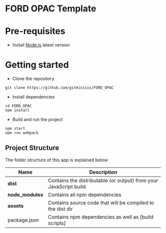 # FORD OPAC Template


# Pre-requisites
- Install [Node.js](https://nodejs.org/en/) latest version


# Getting started
- Clone the repository
```
git clone https://github.com/gitminisis/FORD_OPAC
```
- Install dependencies
```
cd FORD_OPAC
npm install
```
- Build and run the project
```
npm start
npm run webpack
```

## Project Structure
The folder structure of this app is explained below:

| Name | Description |
| ------------------------ | --------------------------------------------------------------------------------------------- |
| **dist**                 | Contains the distributable (or output) from your JavaScript build.  
| **node_modules**         | Contains all  npm dependencies                                                            |
| **assets**                  | Contains  source code that will be compiled to the dist dir                                                          |
| package.json             | Contains npm dependencies as well as [build scripts]

